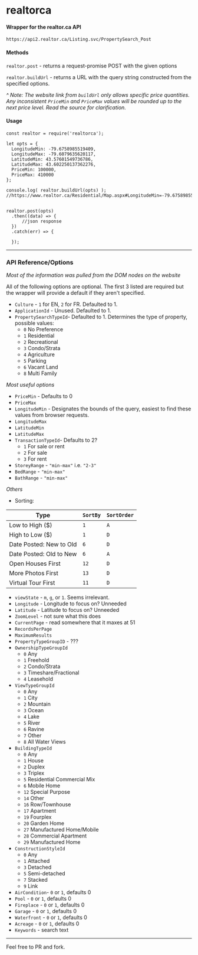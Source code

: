 # realtorca

#### Wrapper for the realtor.ca API

`https://api2.realtor.ca/Listing.svc/PropertySearch_Post`

#### Methods

`realtor.post` - returns a request-promise POST with the given options

`realtor.buildUrl` - returns a URL with the query string constructed from the specified options.

*^ Note: The website link from `buildUrl` only allows specific price quantities. Any inconsistent `PriceMin` and `PriceMax` values will be rounded up to the next price level. Read the source for clarification.*

#### Usage

```
const realtor = require('realtorca');

let opts = {
  LongitudeMin: -79.6758985519409,
  LongitudeMax: -79.6079635620117,
  LatitudeMin: 43.57601549736786,
  LatitudeMax: 43.602250137362276,
  PriceMin: 100000,
  PriceMax: 410000
};

console.log( realtor.buildUrl(opts) );
//https://www.realtor.ca/Residential/Map.aspx#LongitudeMin=-79.6758985519409&LongitudeMax=-79.6079635620117&LatitudeMin=43.57601549736786&LatitudeMax=43.602250137362276&PriceMin=100000&PriceMax=425000


realtor.post(opts)
  .then((data) => {
      //json response
  })
  .catch(err) => {

  });
```

-----

### API Reference/Options
*Most of the information was pulled from the DOM nodes on the website*

All of the following options are optional. The first 3 listed are required but the wrapper will provide a default if they aren't specified.

* `Culture` - `1` for EN, `2` for FR. Defaulted to 1.
* `ApplicationId` - Unused. Defaulted to 1.
* `PropertySearchTypeId`- Defaulted to 1. Determines the type of property, possible values:
    * `0` No Preference
    * `1` Residential
    * `2` Recreational
    * `3` Condo/Strata
    * `4` Agriculture
    * `5` Parking
    * `6` Vacant Land
    * `8` Multi Family

*Most useful options*

* `PriceMin` - Defaults to 0
* `PriceMax`
* `LongitudeMin` - Designates the bounds of the query, easiest to find these values from browser requests.
* `LongitudeMax`
* `LatitudeMin`
* `LatitudeMax`
* `TransactionTypeId`- Defaults to 2?
    * `1` For sale or rent
    * `2` For sale
    * `3` For rent
* `StoreyRange` - ``"min-max"`` i.e. `"2-3"`
* `BedRange` - `"min-max"`
* `BathRange` - `"min-max"`

*Others*

* Sorting:

Type | `SortBy` | `SortOrder`
---- | -------- | -----------
Low to High ($) | `1` | `A`
High to Low ($) | `1` | `D`
Date Posted: New to Old | `6` | `D`
Date Posted: Old to New | `6` | `A`
Open Houses First | `12` | `D`
More Photos First | `13` | `D`
Virtual Tour First | `11` | `D`

* `viewState` - `m`, `g`, or `1`. Seems irrelevant.
* `Longitude` - Longitude to focus on? Unneeded
* `Latitude` - Latitude to focus on? Unneeded
* `ZoomLevel` - not sure what this does
* `CurrentPage` - read somewhere that it maxes at 51
* `RecordsPerPage`
* `MaximumResults`
* `PropertyTypeGroupID` - ???
* `OwnershipTypeGroupId`
    * `0` Any
    * `1` Freehold
    * `2` Condo/Strata
    * `3` Timeshare/Fractional
    * `4` Leasehold
* `ViewTypeGroupId`
    * `0` Any
    * `1` City
    * `2` Mountain
    * `3` Ocean
    * `4` Lake
    * `5` River
    * `6` Ravine
    * `7` Other
    * `8` All Water Views
* `BuildingTypeId`
    * `0` Any
    * `1` House
    * `2` Duplex
    * `3` Triplex
    * `5` Residential Commercial Mix
    * `6` Mobile Home
    * `12` Special Purpose
    * `14` Other
    * `16` Row/Townhouse
    * `17` Apartment
    * `19` Fourplex
    * `20` Garden Home
    * `27` Manufactured Home/Mobile
    * `28` Commercial Apartment
    * `29` Manufactured Home
* `ConstructionStyleId`
    * `0` Any
    * `1` Attached
    * `3` Detached
    * `5` Semi-detached
    * `7` Stacked
    * `9` Link
* `AirCondition`- `0` or `1`, defaults 0
* `Pool` - `0` or `1`, defaults 0
* `Fireplace` - `0` or `1`, defaults 0
* `Garage` - `0` or `1`, defaults 0
* `Waterfront` - `0` or `1`, defaults 0
* `Acreage` - `0` or `1`, defaults 0
* `Keywords` - search text

---------------------------------

Feel free to PR and fork.

